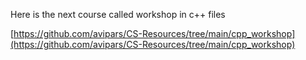 Here is the next course called workshop in c++ files

[https://github.com/avipars/CS-Resources/tree/main/cpp_workshop](https://github.com/avipars/CS-Resources/tree/main/cpp_workshop)
